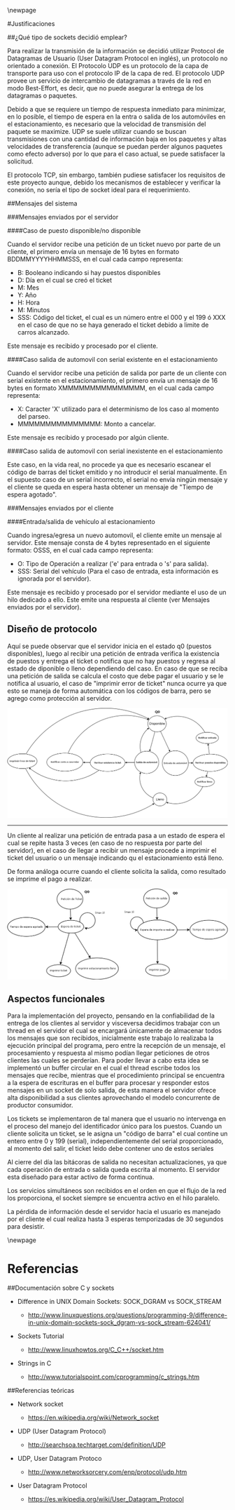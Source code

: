 \newpage

#Justificaciones

##¿Qué tipo de sockets decidió emplear?

Para realizar la transmisión de la información se decidió utilizar Protocol de Datagramas de Usuario (User Datagram Protocol en inglés), un protocolo no orientado a conexión. El Protocolo UDP es un protocolo de la capa de transporte para uso con el protocolo IP de la capa de red. El protocolo UDP provee un servicio de intercambio de datagramas a través de la red en modo Best-Effort, es decir, que no puede asegurar la entrega de los datagramas o paquetes. 

Debido a que se requiere un tiempo de respuesta inmediato para minimizar, en lo posible, el tiempo de espera en la entra o salida de los automóviles en el estacionamiento, es necesario que la velocidad de transmisión del paquete se maximize. UDP se suele utilizar cuando se buscan transmisiones con una cantidad de información baja en los paquetes y altas velocidades de transferencia (aunque se puedan perder algunos paquetes como efecto adverso) por lo que para el caso actual, se puede satisfacer la solicitud. 

El protocolo TCP, sin embargo, también pudiese satisfacer los requisitos de este proyecto aunque, debido los mecanismos de establecer y verificar la conexión, no sería el tipo de socket ideal para el requerimiento.

##Mensajes del sistema

###Mensajes enviados por el servidor

####Caso de puesto disponible/no disponible

Cuando el servidor recibe una petición de un ticket nuevo por parte de un cliente, el primero envía un mensaje de 16 bytes en formato BDDMMYYYYHHMMSSS, en el cual cada campo representa:

* B: Booleano indicando si hay puestos disponibles
* D: Día en el cual se creó el ticket
* M: Mes
* Y: Año
* H: Hora
* M: Minutos
* SSS: Código del ticket, el cual es un número entre el 000 y el 199 ó XXX en el caso de que no se haya generado el ticket debido a limite de carros alcanzado.

Este mensaje es recibido y procesado por el cliente.

####Caso salida de automovil con serial existente en el estacionamiento

Cuando el servidor recibe una petición de salida por parte de un cliente con serial existente en el estacionamiento, el primero envía un mensaje de 16 bytes en formato XMMMMMMMMMMMMMMM, en el cual cada campo representa:

* X: Caracter 'X' utilizado para el determinismo de los caso al momento del parseo.
* MMMMMMMMMMMMMMM: Monto a cancelar.

Este mensaje es recibido y procesado por algún cliente.

####Caso salida de automovil con serial inexistente en el estacionamiento

Este caso, en la vida real, no procede ya que es necesario escanear el código de barras del ticket emitido y no introducir el serial manualmente. En el supuesto caso de un serial incorrecto, el serial no envía ningún mensaje y el cliente se queda en espera hasta obtener un mensaje de "Tiempo de espera agotado".

###Mensajes enviados por el cliente

####Entrada/salida de vehículo al estacionamiento

Cuando ingresa/egresa un nuevo automovil, el cliente emite un mensaje al servidor. Este mensaje consta de 4 bytes representado en el siguiente formato: OSSS, en el cual cada campo representa:

* O:   Tipo de Operación a realizar ('e' para entrada o 's' para salida).
* SSS: Serial del vehículo (Para el caso de entrada, esta información es ignorada por el servidor). 

Este mensaje es recibido y procesado por el servidor mediante el uso de un hilo dedicado a ello. Este emite una respuesta al cliente (ver Mensajes enviados por el servidor).


## Diseño de protocolo

Aquí se puede observar que el servidor inicia en el estado q0 (puestos disponibles),  luego al recibir una petición de entrada verifica la existencia de puestos y entrega el ticket  o notifica que no hay puestos y regresa al estado de diponible  o lleno dependiendo del caso. En caso de que se reciba una petición de salida se calcula el costo que debe pagar el usuario y se le notifica al usuario, el caso de "imprimir error de ticket" nunca ocurre ya que esto se maneja de forma automática con los códigos de barra, pero se agrego como protección al servidor.

![Automata del servidor](server.png "Automata del servidor")

---

Un cliente al realizar una petición de entrada pasa a un estado de espera el cual se repite hasta 3 veces (en caso de no respuesta por parte del servidor), en el caso de llegar a recibir un mensaje procede a imprimir el ticket del usuario o un mensaje indicando qu el estacionamiento está lleno. 

De forma análoga ocurre cuando el cliente solicita la salida, como resultado se imprime el pago a realizar.

![Automata de clientes](cliente.png "Automata de clientes")

## Aspectos funcionales

Para la implementación del proyecto, pensando en la confiabilidad de la entrega de los clientes al servidor y visceversa decidimos trabajar con un thread en el servidor el cual se encargará únicamente de almacenar todos los mensajes que son recibidos, inicialmente este trabajo lo realizaba la ejecución principal del programa, pero entre la recepción de un mensaje, el procesamiento y respuesta al mismo podían llegar peticiones de otros clientes las cuales se perderían. Para poder llevar a cabo esta idea se implementó un buffer circular en el cual el thread escribe todos los mensajes que recibe, mientras que el procedimiento principal se encuentra a la espera de escrituras en el buffer para procesar y responder estos mensajes en un socket de solo salida, de esta manera el servidor ofrece alta disponibilidad a sus clientes aprovechando el modelo concurrente de productor consumidor.

Los tickets se implementaron de tal manera que el usuario no intervenga en el proceso del manejo del identificador único para los puestos. Cuando un cliente solicita un ticket, se le asigna un "código de barra" el cual contine un entero entre 0 y 199 (serial), independientemente del serial proporcionado, al momento del salir, el ticket leido debe contener uno de estos seriales

Al cierre del día las bitácoras de salida no necesitan actualizaciones, ya que cada operación de entrada o salida queda escrita al momento. El servidor esta diseñado para estar activo de forma continua.

Los servicios simultáneos son recibidos en el orden en que el flujo de la red los proporciona, el socket siempre se encuentra activo en el hilo paralelo.

La pérdida de información desde el servidor hacia el usuario es manejado por el cliente el cual realiza hasta 3 esperas temporizadas de 30 segundos para desistir.

\newpage

# Referencias

##Documentación sobre C y sockets 

* Difference in UNIX Domain Sockets: SOCK_DGRAM vs SOCK_STREAM
    - http://www.linuxquestions.org/questions/programming-9/difference-in-unix-domain-sockets-sock_dgram-vs-sock_stream-624041/

* Sockets Tutorial
    - http://www.linuxhowtos.org/C_C++/socket.htm

* Strings in C
    - http://www.tutorialspoint.com/cprogramming/c_strings.htm

##Referencias teóricas

* Network socket
    - https://en.wikipedia.org/wiki/Network_socket

* UDP (User Datagram Protocol)
    - http://searchsoa.techtarget.com/definition/UDP

* UDP, User Datagram Protoco
    - http://www.networksorcery.com/enp/protocol/udp.htm

* User Datagram Protocol
    - https://es.wikipedia.org/wiki/User_Datagram_Protocol


